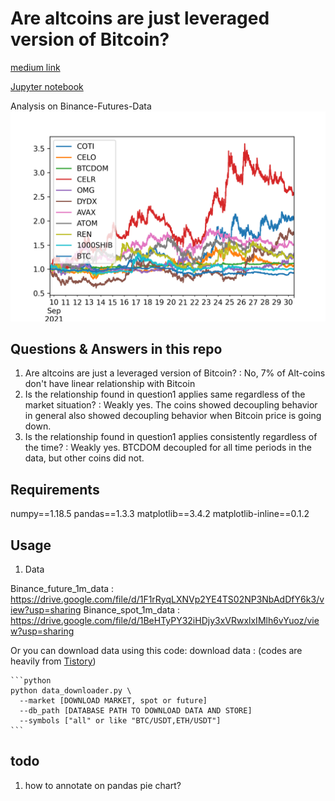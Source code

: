 # Are altcoins are just leveraged version of Bitcoin? 
[medium link](https://medium.com/@jsrimr2/including-these-hidden-coins-into-your-portfolio-will-earn-you-high-profits-cb705a5d9a62) 

[Jupyter notebook](./Final_submission.ipynb)

Analysis on Binance-Futures-Data
![Decoupling_coins](Bitcoin_and_decoupling_coins.png)


## Questions & Answers in this repo
1. Are altcoins are just a leveraged version of Bitcoin?
: No, 7% of Alt-coins don't have linear relationship with Bitcoin
2. Is the relationship found in question1 applies same regardless of the market situation?
: Weakly yes. The coins showed decoupling behavior in general also showed decoupling behavior when Bitcoin price is going down.
3. Is the relationship found in question1 applies consistently regardless of the time?
: Weakly yes. BTCDOM decoupled for all time periods in the data, but other coins did not.

## Requirements

numpy==1.18.5
pandas==1.3.3
matplotlib==3.4.2
matplotlib-inline==0.1.2


## Usage

1. Data

Binance_future_1m_data : https://drive.google.com/file/d/1F1rRyqLXNVp2YE4TS02NP3NbAdDfY6k3/view?usp=sharing
Binance_spot_1m_data : https://drive.google.com/file/d/1BeHTyPY32iHDjy3xVRwxlxIMlh6vYuoz/view?usp=sharing


Or you can download data using this code:
    download data : (codes are heavily from [Tistory](https://github.com/Yeachan-Heo/Binance-CCXT-Data-Downloader/)) 
    
    ```python
    python data_downloader.py \  
      --market [DOWNLOAD MARKET, spot or future]   
      --db_path [DATABASE PATH TO DOWNLOAD DATA AND STORE]    
      --symbols ["all" or like "BTC/USDT,ETH/USDT"]
    ```


## todo

1. how to annotate on pandas pie chart?

